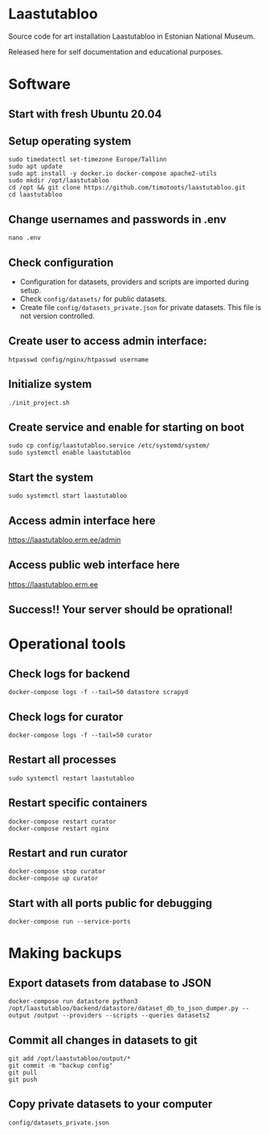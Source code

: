 # Laastutabloo
Source code for art installation Laastutabloo in Estonian National Museum.

Released here for self documentation and educational purposes.

# Software

## Start with fresh Ubuntu 20.04

## Setup operating system
```
sudo timedatectl set-timezone Europe/Tallinn
sudo apt update
sudo apt install -y docker.io docker-compose apache2-utils
sudo mkdir /opt/laastutabloo
cd /opt && git clone https://github.com/timotoots/laastutabloo.git
cd laastutabloo
```

## Change usernames and passwords in .env  
```
nano .env
```

## Check configuration
* Configuration for datasets, providers and scripts are imported during setup. 
* Check ```config/datasets/``` for public datasets.
* Create file ```config/datasets_private.json``` for private datasets. This file is not version controlled.

## Create user to access admin interface:
```
htpasswd config/nginx/htpasswd username
```

## Initialize system
```
./init_project.sh
```

## Create service and enable for starting on boot
```
sudo cp config/laastutabloo.service /etc/systemd/system/
sudo systemctl enable laastutabloo
```

## Start the system
```
sudo systemctl start laastutabloo
```

## Access admin interface here
https://laastutabloo.erm.ee/admin

## Access public web interface here
https://laastutabloo.erm.ee

## Success!! Your server should be oprational!

# Operational tools

## Check logs for backend
```
docker-compose logs -f --tail=50 datastore scrapyd
```

## Check logs for curator
```
docker-compose logs -f --tail=50 curator
```

## Restart all processes
```
sudo systemctl restart laastutabloo
```

## Restart specific containers
```
docker-compose restart curator
docker-compose restart nginx
```

## Restart and run curator
```
docker-compose stop curator
docker-compose up curator
```

## Start with all ports public for debugging
```
docker-compose run --service-ports
```

# Making backups

## Export datasets from database to JSON
```
docker-compose run datastore python3 /opt/laastutabloo/backend/datastore/dataset_db_to_json_dumper.py --output /output --providers --scripts --queries datasets2  
```

## Commit all changes in datasets to git
```
git add /opt/laastutabloo/output/*
git commit -m "backup config"
git pull
git push
```

## Copy private datasets to your computer
```
config/datasets_private.json
```



